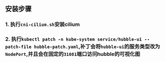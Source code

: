 ## 安装步骤
### 1. 执行`cni-cilium.sh`安装cilium
### 2. 执行`kubectl patch -n kube-system service/hubble-ui --patch-file hubble-patch.yaml`,补丁会将`hubble-ui`的服务类型改为`NodePort`,并且会在固定的`31081`端口访问hubble的可视化图